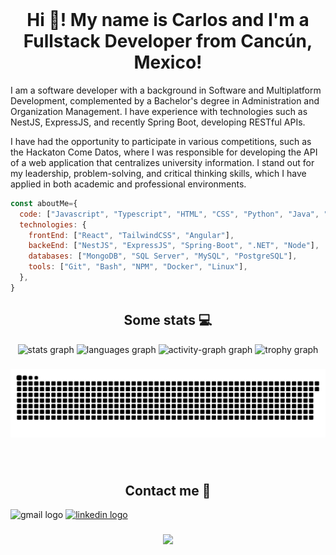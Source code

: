 <br clear="both">

<h1 align="center">Hi 👋! My name is Carlos and I'm a Fullstack Developer from Cancún, Mexico!</h1>

<p>I am a software developer with a background in Software and Multiplatform Development, complemented by a Bachelor's degree in Administration and Organization Management. I have experience with technologies such as NestJS, ExpressJS, and recently Spring Boot, developing RESTful APIs.

I have had the opportunity to participate in various competitions, such as the Hackaton Come Datos, where I was responsible for developing the API of a web application that centralizes university information. I stand out for my leadership, problem-solving, and critical thinking skills, which I have applied in both academic and professional environments.</p>

````javascript
const aboutMe={
  code: ["Javascript", "Typescript", "HTML", "CSS", "Python", "Java", "C#"],
  technologies: {
    frontEnd: ["React", "TailwindCSS", "Angular"],
    backeEnd: ["NestJS", "ExpressJS", "Spring-Boot", ".NET", "Node"],
    databases: ["MongoDB", "SQL Server", "MySQL", "PostgreSQL"],
    tools: ["Git", "Bash", "NPM", "Docker", "Linux"],
  },
}
````

###
<h2 align="center"> Some stats 💻 </h1>
<div align="center">
  <img src="https://github-readme-stats.vercel.app/api?username=ikabeee&hide_title=false&hide_rank=true&show_icons=true&include_all_commits=true&count_private=true&disable_animations=false&theme=github_dark&locale=fr&hide_border=false" height="150" alt="stats graph"  />
  <img src="https://github-readme-stats.vercel.app/api/top-langs?username=ikabeee&locale=fr&hide_title=false&layout=compact&card_width=320&langs_count=5&theme=github_dark&hide_border=false" height="151" alt="languages graph"  />
  <img src="https://github-readme-activity-graph.vercel.app/graph?username=ikabeee&theme=github-dark&area=true&hide_border=false&radius=0" height="200" alt="activity-graph graph"  />
  <img src="https://github-profile-trophy.vercel.app?username=ikabeee&column=4&row=1&margin-w=3&theme=dark_dimmed" height="150" alt="trophy graph"  />
</div>

###

<img src="https://raw.githubusercontent.com/ikabeee/ikabeee/output/snake.svg" alt="Snake animation" />

###

<br clear="both">
<h2 align="center"> Contact me 📩 </h1>
<div align="left">
  <img src="https://img.shields.io/static/v1?message=Gmail&logo=gmail&label=carlglz30@gmail.com&color=D14836&logoColor=white&labelColor=&style=for-the-badge" height="35" alt="gmail logo"  />
  <a href="https://www.linkedin.com/in/carlglzm/" target="_blank">
    <img src="https://img.shields.io/static/v1?message=LinkedIn&logo=linkedin&label=&color=0077B5&logoColor=white&labelColor=&style=for-the-badge" height="35" alt="linkedin logo"  />
  </a>
</div>

###

<div align="center">
  <img src="https://profile-counter.glitch.me/ikabeee/count.svg?"  />
</div>

###

